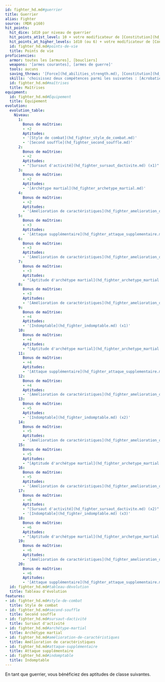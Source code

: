 ```yaml
---
id: fighter_hd.md#guerrier
title: Guerrier
alias: Fighter
source: (MDR p160)
hit_points:
  hit_dice: 1d10 par niveau de guerrier
  hit_points_at1st_level: 10 + votre modificateur de [Constitution](hd_abilities_constitution.md)
  hit_points_at_higher_levels: 1d10 (ou 6) + votre modificateur de [Constitution](hd_abilities_constitution.md) par niveau de guerrier après le niveau 1
  id: fighter_hd.md#points-de-vie
  title: Points de vie
proficiencies:
  armor: toutes les [armures], [boucliers]
  weapons: '[armes courantes], [armes de guerre]'
  tools: aucuns
  saving_throws: '[Force](hd_abilities_strength.md), [Constitution](hd_abilities_constitution.md)'
  skills: 'choisissez deux compétences parmi les suivantes : [Acrobaties](hd_abilities_dexterity_acrobaties.md), [Athlétisme](hd_abilities_strength_athletisme.md), [Dressage](hd_abilities_wisdom_dressage.md), [Histoire](hd_abilities_intelligence_histoire.md), [Intimidation](hd_abilities_charisma_intimidation.md), [Perception](hd_abilities_wisdom_perception.md), [Perspicacité](hd_abilities_wisdom_perspicacite.md) et [Survie](hd_abilities_wisdom_survie.md)'
  id: fighter_hd.md#maîtrises
  title: Maîtrises
equipment:
  id: fighter_hd.md#Équipement
  title: Équipement
evolution:
  evolution_table:
    Niveau:
      1:
        Bonus de maîtrise:
        - +2
        Aptitudes:
        - '[Style de combat](hd_fighter_style_de_combat.md)'
        - '[Second souffle](hd_fighter_second_souffle.md)'
      2:
        Bonus de maîtrise:
        - +2
        Aptitudes:
        - "[Sursaut d'activité](hd_fighter_sursaut_dactivite.md) (x1)"
      3:
        Bonus de maîtrise:
        - +2
        Aptitudes:
        - '[Archétype martial](hd_fighter_archetype_martial.md)'
      4:
        Bonus de maîtrise:
        - +2
        Aptitudes:
        - '[Amélioration de caractéristiques](hd_fighter_amelioration_de_caracteristiques.md)'
      5:
        Bonus de maîtrise:
        - +3
        Aptitudes:
        - '[Attaque supplémentaire](hd_fighter_attaque_supplementaire.md)'
      6:
        Bonus de maîtrise:
        - +3
        Aptitudes:
        - '[Amélioration de caractéristiques](hd_fighter_amelioration_de_caracteristiques.md)'
      7:
        Bonus de maîtrise:
        - +3
        Aptitudes:
        - "[Aptitude d'archétype martial](hd_fighter_archetype_martial.md)"
      8:
        Bonus de maîtrise:
        - +3
        Aptitudes:
        - '[Amélioration de caractéristiques](hd_fighter_amelioration_de_caracteristiques.md)'
      9:
        Bonus de maîtrise:
        - +4
        Aptitudes:
        - '[Indomptable](hd_fighter_indomptable.md) (x1)'
      10:
        Bonus de maîtrise:
        - +4
        Aptitudes:
        - "[Aptitude d'archétype martial](hd_fighter_archetype_martial.md)"
      11:
        Bonus de maîtrise:
        - +4
        Aptitudes:
        - '[Attaque supplémentaire](hd_fighter_attaque_supplementaire.md) (2)'
      12:
        Bonus de maîtrise:
        - +4
        Aptitudes:
        - '[Amélioration de caractéristiques](hd_fighter_amelioration_de_caracteristiques.md)'
      13:
        Bonus de maîtrise:
        - +5
        Aptitudes:
        - '[Indomptable](hd_fighter_indomptable.md) (x2)'
      14:
        Bonus de maîtrise:
        - +5
        Aptitudes:
        - '[Amélioration de caractéristiques](hd_fighter_amelioration_de_caracteristiques.md)'
      15:
        Bonus de maîtrise:
        - +5
        Aptitudes:
        - "[Aptitude d'archétype martial](hd_fighter_archetype_martial.md)"
      16:
        Bonus de maîtrise:
        - +5
        Aptitudes:
        - '[Amélioration de caractéristiques](hd_fighter_amelioration_de_caracteristiques.md)'
      17:
        Bonus de maîtrise:
        - +6
        Aptitudes:
        - "[Sursaut d'activité](hd_fighter_sursaut_dactivite.md) (x2)"
        - '[Indomptable](hd_fighter_indomptable.md) (x3)'
      18:
        Bonus de maîtrise:
        - +6
        Aptitudes:
        - "[Aptitude d'archétype martial](hd_fighter_archetype_martial.md)"
      19:
        Bonus de maîtrise:
        - +6
        Aptitudes:
        - '[Amélioration de caractéristiques](hd_fighter_amelioration_de_caracteristiques.md)'
      20:
        Bonus de maîtrise:
        - +6
        Aptitudes:
        - '[Attaque supplémentaire](hd_fighter_attaque_supplementaire.md) (3)'
  id: fighter_hd.md#tableau-dévolution
  title: Tableau d'évolution
features:
- id: fighter_hd.md#style-de-combat
  title: Style de combat
- id: fighter_hd.md#second-souffle
  title: Second souffle
- id: fighter_hd.md#sursaut-dactivité
  title: Sursaut d'activité
- id: fighter_hd.md#archétype-martial
  title: Archétype martial
- id: fighter_hd.md#amélioration-de-caractéristiques
  title: Amélioration de caractéristiques
- id: fighter_hd.md#attaque-supplémentaire
  title: Attaque supplémentaire
- id: fighter_hd.md#indomptable
  title: Indomptable
---
```


En tant que guerrier, vous bénéficiez des aptitudes de classe suivantes.

